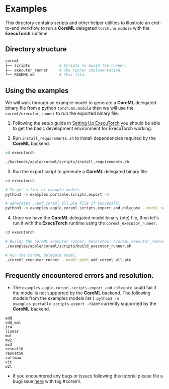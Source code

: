 # Examples

This directory contains scripts and other helper utilities to illustrate an end-to-end workflow to run a **CoreML** delegated `torch.nn.module` with the **ExecuTorch** runtime.


## Directory structure
```bash
coreml
├── scripts             # Scripts to build the runner.
├── executor_runner     # The runner implementation.
└── README.md           # This file.
```

## Using the examples

We will walk through an example model to generate a **CoreML** delegated binary file from a python `torch.nn.module` then we will use the `coreml/executor_runner` to run the exported binary file.

1. Following the setup guide in [Setting Up ExecuTorch](/docs/source/getting-started-setup.md)
you should be able to get the basic development environment for ExecuTorch working.

2. Run `install_requirements.sh` to install dependencies required by the **CoreML** backend.

```bash
cd executorch

./backends/apple/coreml/scripts/install_requirements.sh

```

3. Run the export script to generate a **CoreML** delegated binary file.

```bash
cd executorch

# To get a list of example models
python3 -m examples.portable.scripts.export -h

# Generates ./add_coreml_all.pte file if successful.
python3 -m examples.apple.coreml.scripts.export_and_delegate --model_name add
```

4. Once we have the **CoreML** delegated model binary (pte) file, then let's run it with the **ExecuTorch** runtime using the `coreml_executor_runner`.

```bash
cd executorch

# Builds the CoreML executor runner. Generates ./coreml_executor_runner if successful.
./examples/apple/coreml/scripts/build_executor_runner.sh

# Run the CoreML delegate model.
./coreml_executor_runner --model_path add_coreml_all.pte
```

## Frequently encountered errors and resolution.
- The `examples.apple.coreml.scripts.export_and_delegate` could fail if the model is not supported by the **CoreML** backend. The following models from the examples models list (` python3 -m examples.portable.scripts.export -h`)are currently supported by the **CoreML** backend.

```
add
add_mul
ic4
linear
mul
mv2
mv3
resnet18
resnet50
softmax
vit
w2l
```

- If you encountered any bugs or issues following this tutorial please file a bug/issue [here](https://github.com/pytorch/executorch/issues) with tag #coreml.
